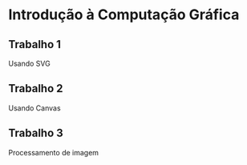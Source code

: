 # Introdução à Computação Gráfica

## Trabalho 1

Usando SVG 

## Trabalho 2

Usando Canvas

## Trabalho 3

Processamento de imagem
